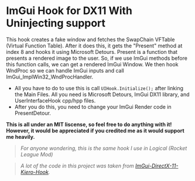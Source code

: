 # ImGui Hook for DX11 With Uninjecting support

This hook creates a fake window and fetches the SwapChain VFTable (Virtual Function Table). After it does this, it gets the "Present" method at index 8 and hooks it using Microsoft Detours. Present is a function that presents a rendered image to the user. So, if we use ImGui methods before this function calls, we can get a rendered ImGui Window. We then hook WndProc so we can handle ImGui inputs and call ImGui_ImplWin32_WndProcHandler. 

* All you have to do to use this is call `UIHook.Initialize();` after linking the Main Files. All you need is Microsoft Detours, ImGui DX11 library, and UserInterfaceHook cpp/hpp files.
* After you do this, you need to change your ImGui Render code in PresentDetour.

**This is all under an MIT liscense, so feel free to do anything with it! However, it would be appreciated if you credited me as it would support me heavily.**

> *For anyone wondering, this is the same hook I use in Logical (Rocket League Mod)*

> *A lot of the code in this project was taken from [ImGui-DirectX-11-Kiero-Hook](https://github.com/rdbo/ImGui-DirectX-11-Kiero-Hook/blob/master/ImGui%20DirectX%2011%20Kiero%20Hook/main.cpp).*
